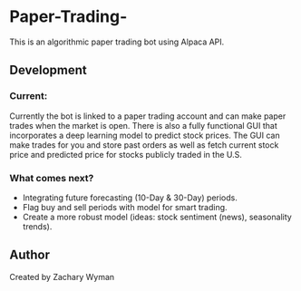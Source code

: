 # Paper-Trading-
This is an algorithmic paper trading bot using Alpaca API.

## Development
  
### Current:
Currently the bot is linked to a paper trading account and can make paper trades when the market is open. There is also a fully functional GUI that incorporates a deep learning model to predict stock prices. The GUI can make trades for you and store past orders as well as fetch current stock price and predicted price for stocks publicly traded in the U.S. 
  
### What comes next?
* Integrating future forecasting (10-Day & 30-Day) periods. 
* Flag buy and sell periods with model for smart trading. 
* Create a more robust model (ideas: stock sentiment (news), seasonality trends). 

## Author
Created by Zachary Wyman
